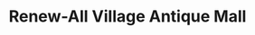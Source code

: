 ---
title: "Renew-All Village Antique Mall"
url: /huntington/renew-all-village-antique-mall/
shop: Antiquitäten
---